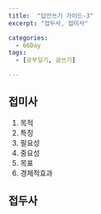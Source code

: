 ```yaml
---
title:  "답안쓰기 가이드-3"
excerpt: "접두사, 접미사"

categories:
  - 66Day
tags:
  - [공부일기, 글쓰기]

---
```




## 접미사
1. 목적
1. 특징
1. 필요성
1. 중요성
1. 목표
1. 경제적효과



## 접두사


 